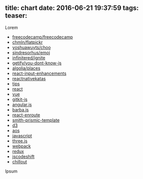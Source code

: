 title: chart
date: 2016-06-21 19:37:59
tags:
teaser:
---

Lorem

<div id="foo"></div>
    

<style>
svg{
    width:100%;
}

text {

}

.axis path,
.axis line {
  fill: none;
  stroke: #000;
  shape-rendering: crispEdges;
}

.line {
  fill: none;
  stroke-width: 1.5px;
}

.label {
  text-anchor: middle;
}

.label rect {
  fill: white;
}

.label-key {
  font-weight: bold;
  text-align: right;
  width: 100px;
}
</style>

<script src="http://d3js.org/d3.v4.0.0-alpha.9.min.js"></script>

<ul class="github-chart" data-dates="2015-07-20,2015-07-21,2015-07-22,2015-07-23,2015-07-24,2015-07-25,2015-07-26">
    <li data-positions="5,4,3,2,1,1,1" data-stars="100,300,200,300,300,300,300">
        <a class="github-repo" href="https://github.com/freecodecamp/freecodecamp">freecodecamp/freecodecamp</a>
    </li>
    <li data-positions="3,2,1,1,2,3,2" data-stars="90,310,200,300,300,300,210">
        <a class="github-repo" class="github-repo" href="https://github.com/chmln/flatpickr">chmln/flatpickr</a>
    </li>
    <li data-positions="1,3,5,3,3,2,3" data-stars="100,300,200,300,300,300,290">
        <a class="github-repo" class="github-repo" href="https://github.com/yoshuawuyts/choo">yoshuawuyts/choo</a>
    </li>
    <li data-positions="2,1,2,5,5,5,4" data-stars="100,300,200,300,300,300,280">
        <a class="github-repo" class="github-repo" href="https://github.com/sindresorhus/emoj">sindresorhus/emoj</a>
    </li>
    <li data-positions="4,5,4,4,4,4,5" data-stars="100,300,200,300,300,300,270">
        <a class="github-repo" href="https://github.com/infinitered/ignite">infinitered/ignite</a>
    </li>
    <li data-positions="6,6,6,6,6,6,6" data-stars="100,300,200,300,300,300,260">
        <a class="github-repo" href="https://github.com/getify/you-dont-know-js">getify/you-dont-know-js</a>
    </li>
    <li data-positions="7,7,7,7,7,7,7" data-stars="100,300,200,300,300,300,250">
        <a class="github-repo" href="https://github.com/algolia/places">algolia/places</a>
    </li>
    <li data-positions="8,8,8,8,8,8,8" data-stars="100,300,200,300,300,300,300">
        <a class="github-repo" href="https://github.com/alexkuz/react-input-enhancement">react-input-enhancements</a>
    </li>
    <li data-positions="9,9,9,9,9,9,9" data-stars="100,300,200,300,300,300,300">
        <a class="github-repo" href="https://github.com/jondot/reactnativekatas">reactnativekatas</a>
    </li>
    <li data-positions="10,10,10,10,10,10,10" data-stars="100,300,200,300,300,300,300">
        <a class="github-repo" href="https://github.com/git-tips/tips">tips</a>
    </li>
    <li data-positions="15,14,13,12,11,11,11" data-stars="100,300,200,300,300,300,300">
        <a class="github-repo" href="https://github.com/facebook/react">react</a>
    </li>
    <li data-positions="13,12,11,11,12,13,12" data-stars="100,300,200,300,300,300,300">
        <a class="github-repo" href="https://github.com/vuejs/vue">vue</a>
    </li>
    <li data-positions="11,13,15,13,13,12,13" data-stars="100,300,200,300,300,300,300">
        <a class="github-repo" href="https://github.com/samypesse/gitkit-js">gitkit-js</a>
    </li>
    <li data-positions="12,11,12,15,15,15,14" data-stars="100,300,200,300,300,300,300">
        <a class="github-repo" href="https://github.com/angular/angular.js">angular.js</a>
    </li>
    <li data-positions="14,15,14,14,14,14,15" data-stars="100,300,200,300,300,300,300">
        <a class="github-repo" href="https://github.com/luruke/barba.js">barba.js</a>
    </li>
    <li data-positions="16,16,16,16,16,16,16" data-stars="100,300,200,300,300,300,300">
        <a class="github-repo" href="https://github.com/tj/react-enroute">react-enroute</a>
    </li>
    <li data-positions="17,17,17,17,17,17,17" data-stars="100,300,200,300,300,300,300">
        <a class="github-repo" href="https://github.com/futurice/metalsmith-prismic-templatmetal">smith-prismic-template</a>
    </li>
    <li data-stars="100,300,200,300,300,300,300">
        <a class="github-repo" href="https://github.com/d3/d3">d3</a>
    </li>
    <li data-stars="100,300,200,300,300,300,300">
        <a class="github-repo" href="https://github.com/michalsnik/aos">aos</a>
    </li>
    <li data-stars="100,300,200,300,300,300,300">
        <a class="github-repo" href="https://github.com/airbnb/javascript">javascript</a>
    </li>
    <li data-stars="100,300,200,300,300,300,300">
        <a class="github-repo" href="https://github.com/mrdoob/three.js">three.js</a>
    </li>
    <li data-stars="100,300,200,300,300,300,300">
        <a class="github-repo" href="https://github.com/webpack/webpack">webpack</a>
    </li>
    <li data-stars="100,300,200,300,300,300,300">
        <a class="github-repo" href="https://github.com/reactjs/redux">redux</a>
    </li>
    <li data-stars="100,300,200,300,300,300,300">
        <a class="github-repo" href="https://github.com/facebook/jscodeshift">jscodeshift</a>
    </li>
    <li data-stars="100,300,200,300,300,300,300">
        <a class="github-repo" href="https://github.com/polygonplanet/chillout">chillout</a>
    </li>
</ul>


Ipsum
